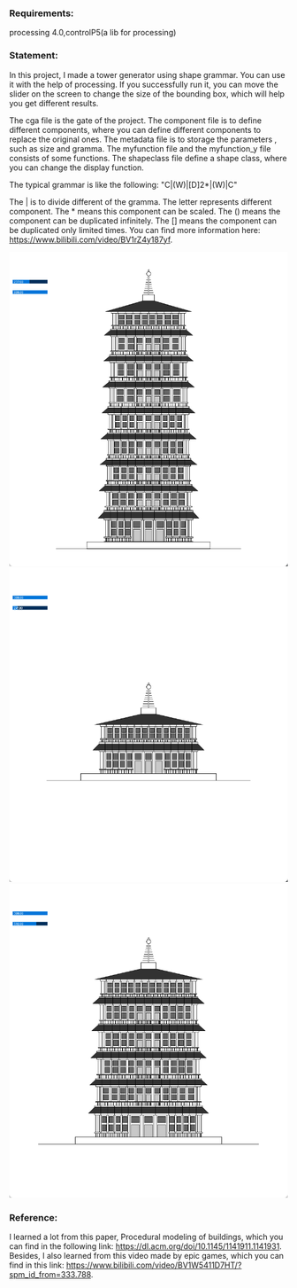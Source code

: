 ### Requirements:

processing 4.0,controlP5(a lib for processing)



### Statement:

In this project, I made a tower generator using shape grammar.  You can use it with the help of processing. If you successfully run it, you can move the slider on the screen to change the size of the bounding box, which will help you get different results. 

The cga file is the gate of the project. The component file is to define different components, where you can define different components to replace the  original ones. The metadata file is to storage the parameters , such as size and gramma. The myfunction file and the myfunction_y file  consists of some functions. The shapeclass file define a shape class, where you can change  the display function. 

The typical grammar is like the following: "C|(W)|[D]2*|(W)|C"

The | is to divide different of the gramma. The letter represents different component. The * means this component can be scaled. The () means the component can be  duplicated infinitely. The [] means the component can be  duplicated only limited times. 
You can find more information here: https://www.bilibili.com/video/BV1rZ4y187yf.

![example1](https://github.com/xvxv1702/A-tower-generator/blob/main/result/%E5%BE%AE%E4%BF%A1%E6%88%AA%E5%9B%BE_20220518144142.png)
![example2](https://github.com/xvxv1702/A-tower-generator/blob/main/result/%E5%BE%AE%E4%BF%A1%E6%88%AA%E5%9B%BE_20220518144548.png)
![example3](https://github.com/xvxv1702/A-tower-generator/blob/main/result/%E5%BE%AE%E4%BF%A1%E6%88%AA%E5%9B%BE_20220518144735.png)

### Reference:

I learned a lot from this paper, Procedural modeling of buildings, which you can find in the following link: https://dl.acm.org/doi/10.1145/1141911.1141931.
Besides, I also learned from this video made by epic games, which you can find in this link: https://www.bilibili.com/video/BV1W5411D7HT/?spm_id_from=333.788.




